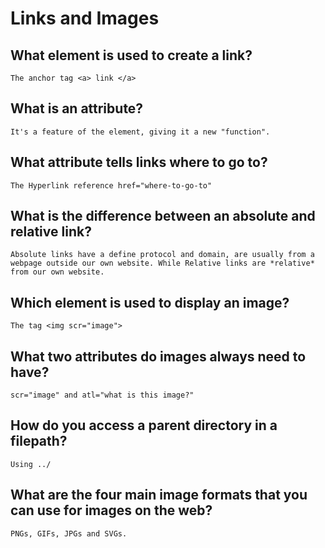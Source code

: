 # Links and Images

## What element is used to create a link?
    The anchor tag <a> link </a>
## What is an attribute?
    It's a feature of the element, giving it a new "function".
## What attribute tells links where to go to?
    The Hyperlink reference href="where-to-go-to" 
## What is the difference between an absolute and relative link?
    Absolute links have a define protocol and domain, are usually from a webpage outside our own website. While Relative links are *relative* from our own website. 
## Which element is used to display an image?
    The tag <img scr="image">
## What two attributes do images always need to have?
    scr="image" and atl="what is this image?"
## How do you access a parent directory in a filepath?
    Using ../
## What are the four main image formats that you can use for images on the web?
    PNGs, GIFs, JPGs and SVGs.